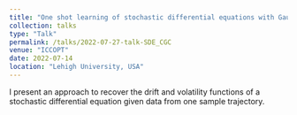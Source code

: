 ```yaml
---
title: "One shot learning of stochastic differential equations with Gaussian processes and computational graph completion.""
collection: talks
type: "Talk"
permalink: /talks/2022-07-27-talk-SDE_CGC
venue: "ICCOPT"
date: 2022-07-14
location: "Lehigh University, USA"
---
```


I present an approach to recover the drift and volatility functions of a stochastic differential equation 
given data from one sample trajectory.




